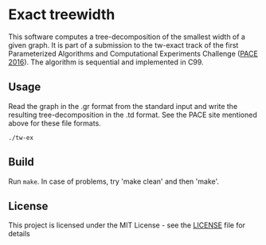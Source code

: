 # Exact treewidth

This software computes a tree-decomposition of the smallest width of a given graph.  It is part of a submission to the tw-exact track of the first Parameterized Algorithms and Computational Experiments Challenge ([PACE 2016](https://pacechallenge.wordpress.com/track-a-treewidth/)).  The algorithm is sequential and implemented in C99.

## Usage

Read the graph in the .gr format from the standard input and write the resulting tree-decomposition in the .td format. See the PACE site mentioned above for
these file formats.
```
./tw-ex
```
## Build

Run `make`. In case of problems, try 'make clean' and then 'make'.

## License

This project is licensed under the MIT License - see the [LICENSE](LICENSE) file for details
